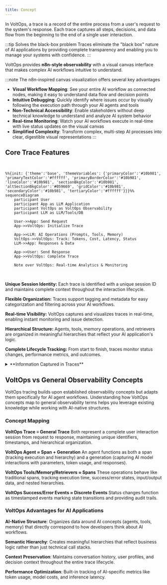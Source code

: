 ```yaml
---
title: Concept
---
```


In VoltOps, a trace is a record of the entire process from a user's request to the system's response. Each trace captures all steps, decisions, and data flow from the beginning to the end of a single user interaction.

:::tip Solves the black-box problem
Traces eliminate the "black box" nature of AI applications by providing complete transparency and enabling you to manage your systems with confidence.
:::

VoltOps provides **n8n-style observability** with a visual canvas interface that makes complex AI workflows intuitive to understand.

:::note The n8n-inspired canvas visualization offers several key advantages

- **Visual Workflow Mapping**: See your entire AI workflow as connected nodes, making it easy to understand data flow and decision points
- **Intuitive Debugging**: Quickly identify where issues occur by visually following the execution path through your AI agents and tools
- **Non-Technical Accessibility**: Enable stakeholders without deep technical knowledge to understand and analyze AI system behavior
- **Real-time Monitoring**: Watch your AI workflows execute in real-time with live status updates on the visual canvas
- **Simplified Complexity**: Transform complex, multi-step AI processes into clear, digestible visual representations
  :::

## Core Trace Features

<br/>

```mermaid
%%{init: {'theme':'base', 'themeVariables': {'primaryColor':'#10b981', 'primaryTextColor':'#ffffff', 'primaryBorderColor':'#10b981', 'lineColor':'#10b981', 'sectionBkgColor':'#10b981', 'altSectionBkgColor':'#059669', 'gridColor':'#10b981', 'secondaryColor':'#10b981', 'tertiaryColor':'#ffffff'}}}%%
sequenceDiagram
    participant User
    participant App as LLM Application
    participant VoltOps as VoltOps Observability
    participant LLM as LLM/Tools/DB

    User->>App: Send Request
    App->>VoltOps: Initialize Trace

    App->>LLM: AI Operations (Prompts, Tools, Memory)
    VoltOps->>VoltOps: Track: Tokens, Cost, Latency, Status
    LLM->>App: Responses & Data

    App->>User: Send Response
    App->>VoltOps: Complete Trace

    Note over VoltOps: Real-time Analytics & Monitoring
```

<br/>

**Unique Session Identity:**
Each trace is identified with a unique session ID and maintains complete context throughout the interaction lifecycle.

**Flexible Organization:**
Traces support tagging and metadata for easy categorization and filtering across your AI workflows.

**Real-time Visibility:**
VoltOps captures and visualizes traces in real-time, enabling instant monitoring and issue detection.

**Hierarchical Structure:**
Agents, tools, memory operations, and retrievers are organized in meaningful hierarchies that reflect your AI application's logic.

**Complete Lifecycle Tracking:**
From start to finish, traces monitor status changes, performance metrics, and outcomes.

<details>
<summary>
 **Information Captured in Traces**
</summary>

### Session and Context Data

- **User Identity**: User ID, profile information, and preferences
- **Conversation Context**: Conversation ID, history references, and session state
- **Input/Output Flow**: Original requests, system responses, and data transformations
- **Custom Metadata**: Priority levels, source channels, departments, and domain-specific information

### Performance and Cost Metrics

- **Token Usage**: Prompt tokens, completion tokens, and total consumption
- **Timing Data**: Processing times, response latency, and execution duration
- **Cost Analysis**: API call costs and resource consumption
- **Efficiency Metrics**: Cache hits, search times, and optimization scores

### Error and Status Information

- **Status Tracking**: Running, completed, or error states with timestamps
- **Error Details**: Messages, codes, and failure stages
- **Success Metrics**: Completion rates, confidence scores, and quality indicators
- **Audit Trail**: Decision points and state transitions

</details>

## VoltOps vs General Observability Concepts

VoltOps tracing builds upon established observability concepts but adapts them specifically for AI agent workflows. Understanding how VoltOps concepts map to general observability terms helps you leverage existing knowledge while working with AI-native structures.

### Concept Mapping

**VoltOps Trace ≡ General Trace**
Both represent a complete user interaction session from request to response, maintaining unique identifiers, timestamps, and hierarchical organization.

**VoltOps Agent ≈ Span + Generation**
An agent functions as both a span (tracking execution and hierarchy) and a generation (capturing AI model interactions with parameters, token usage, and responses).

**VoltOps Tools/Memory/Retrievers ≈ Spans**
These operations behave like traditional spans, tracking execution time, success/error states, input/output data, and nested hierarchies.

**VoltOps Success/Error Events ≈ Discrete Events**
Status changes function as timestamped events marking state transitions and providing audit trails.

### VoltOps Advantages for AI Applications

**AI-Native Structure**:
Organizes data around AI concepts (agents, tools, memory) that directly correspond to how developers think about AI workflows.

**Semantic Hierarchy**:
Creates meaningful hierarchies that reflect business logic rather than just technical call stacks.

**Context Preservation**:
Maintains conversation history, user profiles, and decision context throughout the entire trace lifecycle.

**Performance Optimization**:
Built-in tracking of AI-specific metrics like token usage, model costs, and inference latency.
